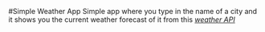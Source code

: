 #Simple Weather App
Simple app where you type in the name of a city and it shows you the current weather forecast of it from this [*weather API*](http://openweathermap.org/) 
